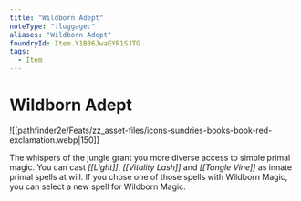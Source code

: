 ```yaml
---
title: "Wildborn Adept"
noteType: ":luggage:"
aliases: "Wildborn Adept"
foundryId: Item.Y1BB6JwaEYR1SJTG
tags:
  - Item
---
```


# Wildborn Adept
![[pathfinder2e/Feats/zz_asset-files/icons-sundries-books-book-red-exclamation.webp|150]]

The whispers of the jungle grant you more diverse access to simple primal magic. You can cast _[[Light]]_, _[[Vitality Lash]]_ and _[[Tangle Vine]]_ as innate primal spells at will. If you chose one of those spells with Wildborn Magic, you can select a new spell for Wildborn Magic.
